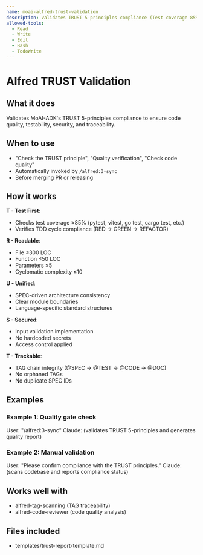 ```yaml
---
name: moai-alfred-trust-validation
description: Validates TRUST 5-principles compliance (Test coverage 85%+, Code constraints, Architecture unity, Security, TAG trackability)
allowed-tools:
  - Read
  - Write
  - Edit
  - Bash
  - TodoWrite
---
```


# Alfred TRUST Validation

## What it does

Validates MoAI-ADK's TRUST 5-principles compliance to ensure code quality, testability, security, and traceability.

## When to use

- "Check the TRUST principle", "Quality verification", "Check code quality"
- Automatically invoked by `/alfred:3-sync`
- Before merging PR or releasing

## How it works

**T - Test First**:
- Checks test coverage ≥85% (pytest, vitest, go test, cargo test, etc.)
- Verifies TDD cycle compliance (RED → GREEN → REFACTOR)

**R - Readable**:
- File ≤300 LOC
- Function ≤50 LOC
- Parameters ≤5
- Cyclomatic complexity ≤10

**U - Unified**:
- SPEC-driven architecture consistency
- Clear module boundaries
- Language-specific standard structures

**S - Secured**:
- Input validation implementation
- No hardcoded secrets
- Access control applied

**T - Trackable**:
- TAG chain integrity (@SPEC → @TEST → @CODE → @DOC)
- No orphaned TAGs
- No duplicate SPEC IDs

## Examples

### Example 1: Quality gate check
User: "/alfred:3-sync"
Claude: (validates TRUST 5-principles and generates quality report)

### Example 2: Manual validation
User: "Please confirm compliance with the TRUST principles."
Claude: (scans codebase and reports compliance status)

## Works well with

- alfred-tag-scanning (TAG traceability)
- alfred-code-reviewer (code quality analysis)

## Files included

- templates/trust-report-template.md
